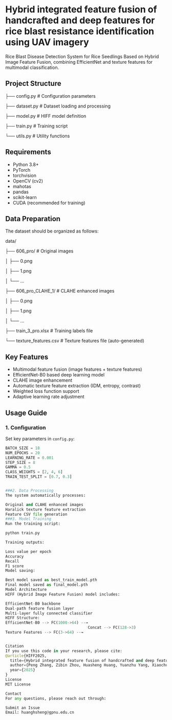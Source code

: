 # Hybrid integrated feature fusion of handcrafted and deep features for rice blast resistance identification using UAV imagery

Rice Blast Disease Detection System for Rice Seedlings Based on Hybrid Image Feature Fusion, combining EfficientNet and texture features for multimodal classification.


## Project Structure


├── config.py        # Configuration parameters

├── dataset.py       # Dataset loading and processing

├── model.py         # HIFF model definition

├── train.py         # Training script

└── utils.py         # Utility functions


## Requirements

- Python 3.8+
- PyTorch
- torchvision
- OpenCV (cv2)
- mahotas
- pandas
- scikit-learn
- CUDA (recommended for training)

## Data Preparation

The dataset should be organized as follows:


data/

├── 606_pro/            # Original images

│   ├── 0.png

│   ├── 1.png

│   └── ...

├── 606_pro_CLAHE_1/    # CLAHE enhanced images

│   ├── 0.png

│   ├── 1.png

│   └── ...

├── train_3_pro.xlsx    # Training labels file

└── texture_features.csv # Texture features file (auto-generated)



## Key Features

- Multimodal feature fusion (image features + texture features)
- EfficientNet-B0 based deep learning model
- CLAHE image enhancement
- Automatic texture feature extraction (IDM, entropy, contrast)
- Weighted loss function support
- Adaptive learning rate adjustment

## Usage Guide

### 1. Configuration

Set key parameters in `config.py`:

```python
BATCH_SIZE = 18
NUM_EPOCHS = 20
LEARNING_RATE = 0.001
STEP_SIZE = 8
GAMMA = 0.5
CLASS_WEIGHTS = [2, 4, 6]
TRAIN_TEST_SPLIT = [0.7, 0.3]


###2. Data Processing
The system automatically processes:

Original and CLAHE enhanced images
Haralick texture feature extraction
Feature CSV file generation
###3. Model Training
Run the training script:

python train.py

Training outputs:

Loss value per epoch
Accuracy
Recall
F1 score
Model saving:

Best model saved as best_train_model.pth
Final model saved as final_model.pth
Model Architecture
HIFF (Hybrid Image Feature Fusion) model includes:

EfficientNet-B0 backbone
Dual-path feature fusion layer
Multi-layer fully connected classifier
HIFF Structure:
EfficientNet-B0 --> FC(1000->64) --→ 
                                    Concat --> FC(128->3)
Texture Features --> FC(3->64) --→


Citation
If you use this code in your research, please cite:
@article{HIFF2025,
  title={Hybrid integrated feature fusion of handcrafted and deep features for rice blast resistance identification using UAV imagery},
  author={Peng Zhang, Zibin Zhou, Huasheng Huang, Yuanzhu Yang, Xiaochun Hu, Jiajun Zhuang, and Yu Tang},
  year={2025}
}
License
MIT License

Contact
For any questions, please reach out through:

Submit an Issue
Email: huanghsheng@gpnu.edu.cn



